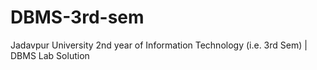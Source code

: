 # DBMS-3rd-sem
Jadavpur University 2nd year of Information Technology (i.e. 3rd Sem) | DBMS Lab Solution
